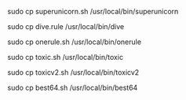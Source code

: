 sudo cp superunicorn.sh /usr/local/bin/superunicorn

sudo cp dive.rule /usr/local/bin/dive

sudo cp onerule.sh /usr/local/bin/onerule

sudo cp toxic.sh /usr/local/bin/toxic

sudo cp toxicv2.sh /usr/local/bin/toxicv2

sudo cp best64.sh /usr/local/bin/best64
